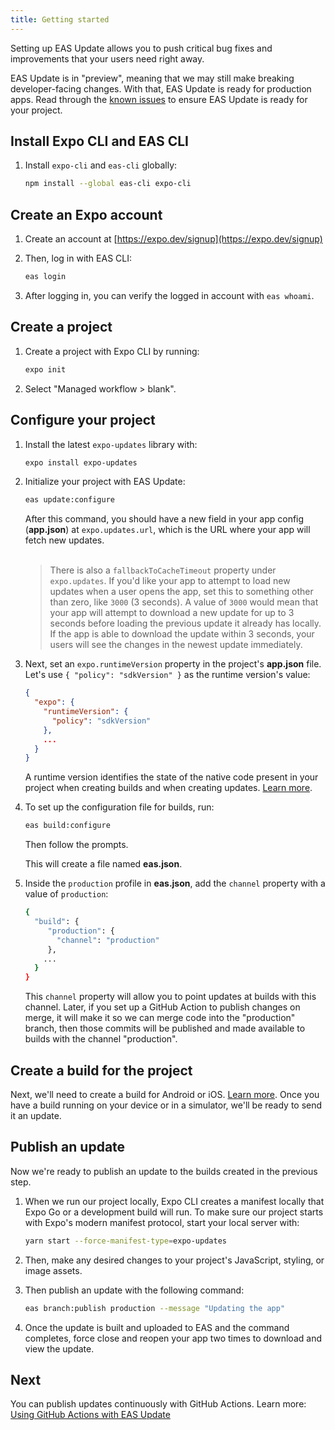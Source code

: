 ```yaml
---
title: Getting started
---
```


Setting up EAS Update allows you to push critical bug fixes and improvements that your users need right away.

EAS Update is in "preview", meaning that we may still make breaking developer-facing changes. With that, EAS Update is ready for production apps. Read through the [known issues](/eas-update/known-issues) to ensure EAS Update is ready for your project.

## Install Expo CLI and EAS CLI

1. Install `expo-cli` and `eas-cli` globally:

   ```bash
   npm install --global eas-cli expo-cli
   ```

## Create an Expo account

1. Create an account at [https://expo.dev/signup](https://expo.dev/signup)
2. Then, log in with EAS CLI:

   ```bash
   eas login
   ```

3. After logging in, you can verify the logged in account with `eas whoami`.

## Create a project

1. Create a project with Expo CLI by running:

   ```bash
   expo init
   ```

2. Select "Managed workflow > blank".

## Configure your project

1. Install the latest `expo-updates` library with:

   ```bash
   expo install expo-updates
   ```

2. Initialize your project with EAS Update:

   ```bash
   eas update:configure
   ```

   After this command, you should have a new field in your app config (**app.json**) at `expo.updates.url`, which is the URL where your app will fetch new updates.
   <br/><br/>

   > There is also a `fallbackToCacheTimeout` property under `expo.updates`. If you'd like your app to attempt to load new updates when a user opens the app, set this to something other than zero, like `3000` (3 seconds). A value of `3000` would mean that your app will attempt to download a new update for up to 3 seconds before loading the previous update it already has locally. If the app is able to download the update within 3 seconds, your users will see the changes in the newest update immediately.

3. Next, set an `expo.runtimeVersion` property in the project's **app.json** file. Let's use `{ "policy": "sdkVersion" }` as the runtime version's value:

   ```json
   {
     "expo": {
       "runtimeVersion": {
         "policy": "sdkVersion"
       },
       ...
     }
   }
   ```

   A runtime version identifies the state of the native code present in your project when creating builds and when creating updates. [Learn more](/distribution/runtime-versions).

4. To set up the configuration file for builds, run:

   ```bash
   eas build:configure
   ```

   Then follow the prompts.

   This will create a file named **eas.json**.

5. Inside the `production` profile in **eas.json**, add the `channel` property with a value of `production`:

   ```bash
   {
     "build": {
        "production": {
          "channel": "production"
        },
       ...
     }
   }
   ```

   This `channel` property will allow you to point updates at builds with this channel. Later, if you set up a GitHub Action to publish changes on merge, it will make it so we can merge code into the "production" branch, then those commits will be published and made available to builds with the channel "production".

## Create a build for the project

Next, we'll need to create a build for Android or iOS. [Learn more](/build/setup). Once you have a build running on your device or in a simulator, we'll be ready to send it an update.

## Publish an update

Now we're ready to publish an update to the builds created in the previous step.

1. When we run our project locally, Expo CLI creates a manifest locally that Expo Go or a development build will run. To make sure our project starts with Expo's modern manifest protocol, start your local server with:

   ```bash
   yarn start --force-manifest-type=expo-updates
   ```

2. Then, make any desired changes to your project's JavaScript, styling, or image assets.
3. Then publish an update with the following command:

   ```bash
   eas branch:publish production --message "Updating the app"
   ```

4. Once the update is built and uploaded to EAS and the command completes, force close and reopen your app two times to download and view the update.

## Next

You can publish updates continuously with GitHub Actions. Learn more: [Using GitHub Actions with EAS Update](/preview/eas-update/github-actions)
